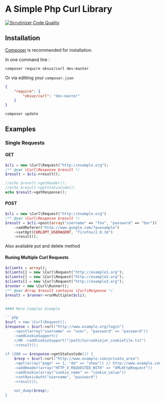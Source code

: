 # A Simple Php Curl Library

[![Scrutinizer Code Quality](https://scrutinizer-ci.com/g/oksuz/curl/badges/quality-score.png?b=master)](https://scrutinizer-ci.com/g/oksuz/curl/?branch=master)

## Installation

[Composer](http://getcomposer.org) is recommended for installation.

In one command line :
```
composer require oksuz/curl dev-master
```

Or via editting your `composer.json`
```json
{
    "require": {
        "oksuz/curl": "dev-master"
    }
}
```

```
composer update
```

## Examples

### Single Requests

#### GET
```php
$cli = new \Curl\Request("http://example.org");
/** @var \Curl\Response $result */
$result = $cli->result();

//echo $result->getHeader();
//echo $result->getStatusCode();
echo $result->getResponse();
```

#### POST

```php
$cli = new \Curl\Request("http://example.org")
/** @var \Curl\Response $result */
$result = $cli->post(array("username" => "foo", "password" => "bar"))
    ->addReferer("http://www.google.com/?q=example")
    ->setOpt(CURLOPT_USERAGENT, "firefox/2.0.16")
    ->result();
```

Also available put and delete method

#### Runing Multiple Curl Requests
```php
$clients = array();
$clients[] = new \Curl\Request("http://example1.org");
$clients[] = new \Curl\Request("http://example2.org");
$clients[] = new \Curl\Request("http://example3.org");
$runner = new \Curl\Runner();
/** @var Array $result contains \Curl\Response */
$result = $runner->runMultiple($cli);
``

#### More Complex Example

```php
$curl = new \Curl\Request();
$response = $curl->url("http://www.example.org/login")
    ->post(array("username" => "user", "password" => "password"))
    ->addCookieSupport()
    //OR ->addCookieSupport("/path/to/cookiejar_cookiefile.txt")
    ->result();
    
if (200 == $response->getStatusCode()) {
    $resp = $curl->url("http://www.example.com/private_area")
    ->get(array("page" => 1, "do" => "show")) // http://www.example.com/private_area?page=1&do=show
    ->addHeader(array("HTTP_X_REQUESTED_WITH" => "XMLHttpRequest"))
    ->addCookie(array("cookie_name" => "cookie_value"))
    ->setBasicAuth("username", "password")
    ->result();
    
    var_dump($resp);
}


```
